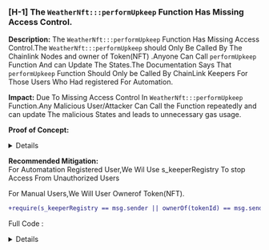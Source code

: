 ### [H-1] The ```WeatherNft:::performUpkeep``` Function Has Missing Access Control.

**Description:** 
The ```WeatherNft:::performUpkeep``` Function Has Missing Access Control.The ```WeatherNft:::performUpkeep``` should 
Only Be Called By The Chainlink Nodes and owner of Token(NFT) .Anyone Can Call ```performUpkeep``` Function
And can Update The States.The Documentation Says That ```performUpkeep``` Function Should Only be Called By 
ChainLink Keepers For Those Users Who Had registered For Automation.


**Impact:** 
Due To Missing Access Control In ```WeatherNft:::performUpkeep``` Function.Any  Malicious User/Attacker  Can Call the Function repeatedly and can update The malicious States and leads to unnecessary gas usage.

**Proof of Concept:**
<details>

```javascript

    function testAnyOneCanCallPerformUpKeepp() public {
        string memory pincode = "125001";
        string memory isoCode = "IN";
        bool registerKeeper = true;
        uint256 heartbeat = 12 hours;
        uint256 initLinkDeposit = 5e18;
        uint256 tokenId = weatherNft.s_tokenCounter();

        vm.startPrank(user);
        linkToken.approve(address(weatherNft), initLinkDeposit);

        bytes32 reqid = weatherNft.requestMintWeatherNFT{
            value: weatherNft.s_currentMintPrice()
        }(pincode, isoCode, registerKeeper, heartbeat, initLinkDeposit);
        vm.stopPrank();

        bytes memory weatherResponse = abi.encode(
            WeatherNftStore.Weather.RAINY
        );
        weatherNft.handleOracleFulfillment(reqid, weatherResponse, "");

        vm.prank(user);
        weatherNft.fulfillMintRequest(reqid);

        vm.prank(user);
        string memory tokenURI = weatherNft.tokenURI(tokenId);

        bytes memory encodedTokenId = abi.encode(tokenId);
        vm.warp(block.timestamp + 12 hours);

        (bool weatherUpdateNeeded, bytes memory performdata) = weatherNft
            .checkUpkeep(encodedTokenId);
        vm.prank(malicioussuser);
        weatherNft.performUpkeep(performdata);
        /*
        Ran 1 test for test/WeatherNftForkTest.t.sol:WeatherNftForkTest
        [PASS] testAnyOneCanCallPerformUpKeepp() (gas: 1130725)
        Suite result: ok. 1 passed; 0 failed; 0 skipped; finished in 5.98ms (2.08ms CPU time)
        Ran 1 test suite in 12.55ms (5.98ms CPU time): 1 tests passed, 0 failed, 0 skipped (1 total tests)
*/
    }

```
</details>

**Recommended Mitigation:**  
For Automatation Registered User,We Wil Use s_keeperRegistry To stop Access From Unauthorized Users

For Manual Users,We Will User Ownerof Token(NFT).

```diff
+require(s_keeperRegistry == msg.sender || ownerOf(tokenId) == msg.sender,"NotAuthorized");
```
Full Code :

<details>

```javascript

 function performUpkeep(bytes calldata performData) external override {
//access control
        require(
            s_keeperRegistry == msg.sender || ownerOf(tokenId) == msg.sender,
            "NotAuthorized"
        );
        uint256 _tokenId = abi.decode(performData, (uint256));
   
        uint256 upkeepId = s_weatherNftInfo[_tokenId].upkeepId;

        s_weatherNftInfo[_tokenId].lastFulfilledAt = block.timestamp;

    
        string memory pincode = s_weatherNftInfo[_tokenId].pincode;
        string memory isoCode = s_weatherNftInfo[_tokenId].isoCode;

        bytes32 _reqId = _sendFunctionsWeatherFetchRequest(pincode, isoCode);
        s_funcReqIdToTokenIdUpdate[_reqId] = _tokenId;

        emit NftWeatherUpdateRequestSend(_tokenId, _reqId, upkeepId);
    }
    

```
</details>
